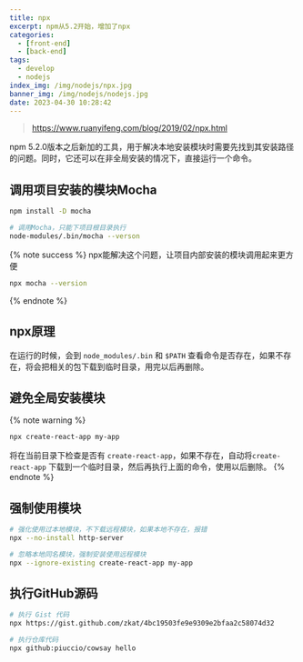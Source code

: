 ```yaml
---
title: npx
excerpt: npm从5.2开始，增加了npx
categories: 
  - [front-end]
  - [back-end]
tags: 
  - develop
  - nodejs
index_img: /img/nodejs/npx.jpg
banner_img: /img/nodejs/nodejs.jpg
date: 2023-04-30 10:28:42
---
```

> https://www.ruanyifeng.com/blog/2019/02/npx.html

npm 5.2.0版本之后新加的工具，用于解决本地安装模块时需要先找到其安装路径的问题。同时，它还可以在非全局安装的情况下，直接运行一个命令。

## 调用项目安装的模块Mocha
```sh
npm install -D mocha

# 调用Mocha，只能下项目根目录执行
node-modules/.bin/mocha --verson
```
{% note success %}
npx能解决这个问题，让项目内部安装的模块调用起来更方便
```sh
npx mocha --version
```
{% endnote %}

## npx原理
在运行的时候，会到 `node_modules/.bin` 和 `$PATH` 查看命令是否存在，如果不存在，将会把相关的包下载到临时目录，用完以后再删除。

## 避免全局安装模块
{% note warning %}
```sh
npx create-react-app my-app
```
将在当前目录下检查是否有 `create-react-app`，如果不存在，自动将`create-react-app` 下载到一个临时目录，然后再执行上面的命令，使用以后删除。
{% endnote %}

## 强制使用模块

```sh
# 强化使用过本地模块，不下载远程模块，如果本地不存在，报错
npx --no-install http-server

# 忽略本地同名模块，强制安装使用远程模块
npx --ignore-existing create-react-app my-app
```

## 执行GitHub源码
```sh
# 执行 Gist 代码
npx https://gist.github.com/zkat/4bc19503fe9e9309e2bfaa2c58074d32

# 执行仓库代码
npx github:piuccio/cowsay hello
```